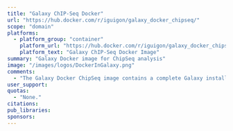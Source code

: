 ```yaml
---
title: "Galaxy ChIP-Seq Docker"
url: "https://hub.docker.com/r/iguigon/galaxy_docker_chipseq/"
scope: "domain"
platforms:
  - platform_group: "container"
    platform_url: "https://hub.docker.com/r/iguigon/galaxy_docker_chipseq/"
    platform_text: "Galaxy ChIP-Seq Docker Image"
summary: "Galaxy Docker image for ChipSeq analysis"
image: "/images/logos/DockerInGalaxy.png"
comments:
  - "The Galaxy Docker ChipSeq image contains a complete Galaxy installation with some tools useful for ChipSeq analysis."
user_support:
quotas:
  - "None."
citations:
pub_libraries:
sponsors:
---
```

